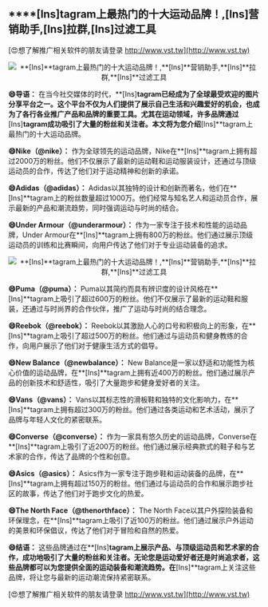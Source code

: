 ## ****[Ins]**tagram上最热门的十大运动品牌！,**[Ins]**营销助手,**[Ins]**拉群,**[Ins]**过滤工具**

[😍想了解推广相关软件的朋友请登录 http://www.vst.tw](http://www.vst.tw)

 <center><img src="https://vst.tw/MP4/tuiguang/png/7.png" alt="**[Ins]**tagram上最热门的十大运动品牌！,**[Ins]**营销助手,**[Ins]**拉群,**[Ins]**过滤工具"></center>

**😄导语：**
在当今社交媒体的时代，**[Ins]**tagram已经成为了全球最受欢迎的图片分享平台之一。这个平台不仅为人们提供了展示自己生活和兴趣爱好的机会，也成为了各行各业推广产品和品牌的重要工具。尤其在运动领域，许多品牌通过**[Ins]**tagram成功吸引了大量的粉丝和关注者。本文将为您介绍**[Ins]**tagram上最热门的十大运动品牌。

**😄Nike（@nike）：**
作为全球领先的运动品牌，Nike在**[Ins]**tagram上拥有超过2000万的粉丝。他们不仅展示了最新的运动鞋和运动服装设计，还通过与顶级运动员的合作，传达了他们对于运动精神和创新的承诺。

**😄Adidas（@adidas）：**
Adidas以其独特的设计和创新而著名，他们在**[Ins]**tagram上的粉丝数量超过1000万。他们经常与知名艺人和运动员合作，展示最新的产品和潮流趋势，同时强调运动与时尚的结合。

**😄Under Armour（@underarmour）：**
作为一家专注于技术和性能的运动品牌，Under Armour在**[Ins]**tagram上拥有800万的粉丝。他们通过展示顶级运动员的训练和比赛瞬间，向用户传达了他们对于专业运动装备的追求。

 <center><img src="https://vst.tw/MP4/tuiguang/png/3.png" alt="**[Ins]**tagram上最热门的十大运动品牌！,**[Ins]**营销助手,**[Ins]**拉群,**[Ins]**过滤工具"></center>

**😄Puma（@puma）：**
Puma以其简约而具有辨识度的设计风格在**[Ins]**tagram上吸引了超过600万的粉丝。他们不仅展示了最新的运动鞋和服装，还通过与时尚界的合作伙伴，推广了运动与时尚的结合理念。

**😄Reebok（@reebok）：**
Reebok以其激励人心的口号和积极向上的形象，在**[Ins]**tagram上吸引了超过500万的粉丝。他们通过与运动员和健身教练的合作，向用户展示了他们对于健康生活方式的倡导。

**😄New Balance（@newbalance）：**
New Balance是一家以舒适和功能性为核心价值的运动品牌，在**[Ins]**tagram上拥有近400万的粉丝。他们通过展示产品的创新技术和舒适性，吸引了大量跑步和健身爱好者的关注。

**😄Vans（@vans）：**
Vans以其标志性的滑板鞋和独特的文化影响力，在**[Ins]**tagram上拥有超过300万的粉丝。他们通过各类运动和艺术活动，展示了品牌与年轻人文化的紧密联系。

**😄Converse（@converse）：**
作为一家具有悠久历史的运动品牌，Converse在**[Ins]**tagram上吸引了近200万的粉丝。他们通过展示经典款式的鞋子和与艺术家的合作，传达了品牌的个性和创意。

**😄Asics（@asics）：**
Asics作为一家专注于跑步鞋和运动装备的品牌，在**[Ins]**tagram上拥有超过150万的粉丝。他们通过与运动员的合作和展示跑步社区的故事，传达了他们对于跑步文化的热爱。

**😄The North Face（@thenorthface）：**
The North Face以其户外探险装备和环保理念，在**[Ins]**tagram上吸引了近100万的粉丝。他们通过展示户外运动的美景和环保倡议，传达了他们对于冒险和自然的热爱。

**😄结语：**
这些品牌通过在**[Ins]**tagram上展示产品、与顶级运动员和艺术家的合作，成功地吸引了大量的粉丝和关注者。无论您是运动爱好者还是时尚追求者，这些品牌都可以为您提供全面的运动装备和潮流趋势。在**[Ins]**tagram上关注这些品牌，将让您与最新的运动潮流保持紧密联系。

[😍想了解推广相关软件的朋友请登录 http://www.vst.tw](http://www.vst.tw)



